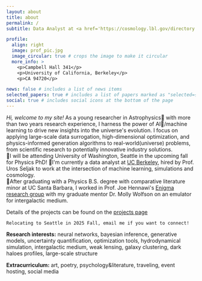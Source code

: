 ```yaml
---
layout: about
title: about
permalink: /
subtitle: Data Analyst at <a href='https://cosmology.lbl.gov/directory.html'>BCCP</a>. Previously  <a href='https://www.ucsb.edu/'>Gaucho</a>.

profile:
  align: right
  image: prof_pic.jpg
  image_circular: true # crops the image to make it circular
  more_info: >
    <p>Campbell Hall 341</p>
    <p>University of California, Berkeley</p>
    <p>CA 94720</p>

news: false # includes a list of news items
selected_papers: true # includes a list of papers marked as "selected={true}"
social: true # includes social icons at the bottom of the page
---
```


_Hi, welcome to my site!_ As a young researcher in Astrophysics🌟 with more than two years research experience, I harness the power of AI🤖/machine learning to drive new insights into the universe's evolution. I focus on applying large-scale data surrogation, high-dimensional optimization, and physics-informed generation algorithms to real-world(universe) problems, from scientific research to potentially innovative industry solutions.  
 📍I will be attending University of Washington, Seattle in the upcoming fall for Physics PhD!
📍I'm currently a data analyst at [UC Berkeley](https://bccp.berkeley.edu/), hired by Prof. Uros Seljak to work at the intersection of machine learning, simulations and cosmology.  
 📍After graduating with a Physics B.S. degree with comparative literature minor at UC Santa Barbara, I worked in Prof. Joe Hennawi's [Enigma research group](https://enigma-igm.github.io) with my graduate mentor Dr. Molly Wolfson on an emulator for intergalactic medium.

Details of the projects can be found on the [projects page](https://klinjin.github.io/projects/)

`Relocating to Seattle in 2025 Fall, email me if you want to connect!`

**Research interests:** neural networks, bayesian inference, generative models, uncertainty quantification, optimization tools, hydrodynamical simulation, intergalactic medium, weak lensing, galaxy clustering, dark haloes profiles, large-scale structure

**Extracurriculum:** art, poetry, psychology&literature, traveling, event hosting, social media
